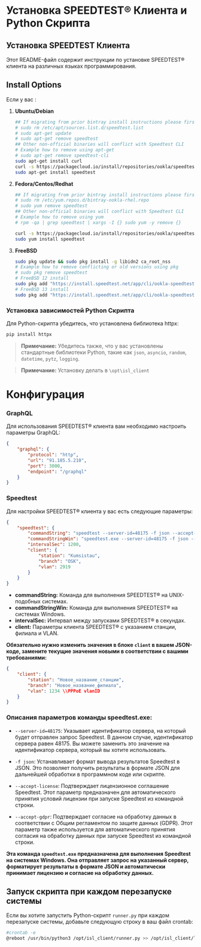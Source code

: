 # Установка SPEEDTEST® Клиента и Python Скрипта

## Установка SPEEDTEST Клиента
Этот README-файл содержит инструкции по установке SPEEDTEST® клиента на различных языках программирования.

## Install Options
Если у вас :
1. **Ubuntu/Debian**
    ```bash
    ## If migrating from prior bintray install instructions please first...
    # sudo rm /etc/apt/sources.list.d/speedtest.list
    # sudo apt-get update
    # sudo apt-get remove speedtest
    ## Other non-official binaries will conflict with Speedtest CLI
    # Example how to remove using apt-get
    # sudo apt-get remove speedtest-cli
    sudo apt-get install curl
    curl -s https://packagecloud.io/install/repositories/ookla/speedtest-cli/script.deb.sh | sudo bash
    sudo apt-get install speedtest
    ```
2. **Fedora/Centos/Redhat**
    ```bash
    ## If migrating from prior bintray install instructions please first...
    # sudo rm /etc/yum.repos.d/bintray-ookla-rhel.repo
    # sudo yum remove speedtest
    ## Other non-official binaries will conflict with Speedtest CLI
    # Example how to remove using yum
    # rpm -qa | grep speedtest | xargs -I {} sudo yum -y remove {}

    curl -s https://packagecloud.io/install/repositories/ookla/speedtest-cli/script.rpm.sh | sudo bash
    sudo yum install speedtest
    ```
3. **FreeBSD**
    ```bash
    sudo pkg update && sudo pkg install -g libidn2 ca_root_nss
    # Example how to remove conflicting or old versions using pkg
    # sudo pkg remove speedtest
    # FreeBSD 12 install
    sudo pkg add "https://install.speedtest.net/app/cli/ookla-speedtest-1.2.0-freebsd12-x86_64.pkg"
    # FreeBSD 13 install
    sudo pkg add "https://install.speedtest.net/app/cli/ookla-speedtest-1.2.0-freebsd13-x86_64.pkg"
    ```

### Установка зависимостей Python Скрипта
Для Python-скрипта убедитесь, что установлена библиотека httpx:
```bash
pip install httpx
```

> **Примечание:** Убедитесь также, что у вас установлены стандартные библиотеки Python, такие как `json`, `asyncio`, `random`, `datetime`, `pytz`, `logging`.

> **Примечание:** Установку делать в `\opt\isl_client`

# Конфигурация

### GraphQL

Для использования SPEEDTEST® клиента вам необходимо настроить параметры GraphQL:

```json
{
    "graphql": {
        "protocol": "http",
        "url": "91.185.5.210",
        "port": 3000,
        "endpoint": "/graphql"
    }
}
```

### Speedtest
Для настройки SPEEDTEST® клиента у вас есть следующие параметры:

```json
{
    "speedtest": {
        "commandString": "speedtest --server-id=48175 -f json --accept-license --accept-gdpr",
        "commandStringWin": "speedtest.exe --server-id=48175 -f json --accept-license --accept-gdpr",
        "intervalSec": 1200,
        "client": {
            "station": "Kumsistau",
            "branch": "OSK",
            "vlan": 2919
        }
    }
}
```
- **commandString:** Команда для выполнения SPEEDTEST® на UNIX-подобных системах.
- **commandStringWin:** Команда для выполнения SPEEDTEST® на системах Windows.
- **intervalSec:** Интервал между запусками SPEEDTEST® в секундах.
- **client:** Параметры клиента SPEEDTEST® с указанием станции, филиала и VLAN.

**Обязательно нужно изменить значения в блоке `client` в вашем JSON-коде, замените текущие значения новыми в соответствии с вашими требованиями:**
```json
{
    "client": {
        "station": "Новое_название_станции",
        "branch": "Новое_название_филиала",
        "vlan": 1234 \\PPPoE vlanID
    }
}
```

### Описания параметров команды speedtest.exe:

- `--server-id=48175`: Указывает идентификатор сервера, на который будет отправлен запрос Speedtest. В данном случае, идентификатор сервера равен 48175. Вы можете заменить это значение на идентификатор сервера, который вы хотите использовать.

- `-f json`: Устанавливает формат вывода результатов Speedtest в JSON. Это позволяет получить результаты в формате JSON для дальнейшей обработки в программном коде или скрипте.

- `--accept-license`: Подтверждает лицензионное соглашение Speedtest. Этот параметр предназначен для автоматического принятия условий лицензии при запуске Speedtest из командной строки.

- `--accept-gdpr`: Подтверждает согласие на обработку данных в соответствии с Общим регламентом по защите данных (GDPR). Этот параметр также используется для автоматического принятия согласия на обработку данных при запуске Speedtest из командной строки.

**Эта команда `speedtest.exe` предназначена для выполнения Speedtest на системах Windows. Она отправляет запрос на указанный сервер, форматирует результаты в формате JSON и автоматически принимает лицензию и согласие на обработку данных.**

## Запуск скрипта при каждом перезапуске системы

Если вы хотите запустить Python-скрипт `runner.py` при каждом перезапуске системы, добавьте следующую строку в ваш файл crontab:

```bash
#crontab -e
@reboot /usr/bin/python3 /opt/isl_client/runner.py >> /opt/isl_client/logs/worker.log 2>&1
```
